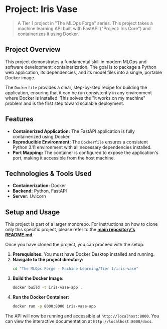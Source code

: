 # Project: Iris Vase

> A Tier 1 project in "The MLOps Forge" series. This project takes a machine learning API built with FastAPI ("Project: Iris Core") and containerizes it using Docker.

## Project Overview

This project demonstrates a fundamental skill in modern MLOps and software development: containerization. The goal is to package a Python web application, its dependencies, and its model files into a single, portable Docker image.

The `Dockerfile` provides a clear, step-by-step recipe for building the application, ensuring that it can be run consistently in any environment where Docker is installed. This solves the "it works on my machine" problem and is the first step toward scalable deployment.

## Features
- **Containerized Application:** The FastAPI application is fully containerized using Docker.
- **Reproducible Environment:** The `Dockerfile` ensures a consistent Python 3.11 environment with all necessary dependencies installed.
- **Port Mapping:** The container is configured to expose the application's port, making it accessible from the host machine.

## Technologies & Tools Used
- **Containerization:** Docker
- **Backend:** Python, FastAPI
- **Server:** Uvicorn

## Setup and Usage
This project is part of a larger monorepo. For instructions on how to clone only this specific project, please refer to the **[main repository's README.md](../../../README.md)**.

Once you have cloned the project, you can proceed with the setup:

1. **Prerequisites:** You must have Docker Desktop installed and running.
2. **Navigate to the project directory:**
   ```bash
   cd "The MLOps Forge - Machine Learning/Tier 1/iris-vase"
   ```
3. **Build the Docker Image:**
   ```bash
   docker build -t iris-vase-app .
   ```
4. **Run the Docker Container:**
   ```bash
   docker run -p 8000:8000 iris-vase-app
   ```
The API will now be running and accessible at `http://localhost:8000`. You can view the interactive documentation at `http://localhost:8000/docs`.